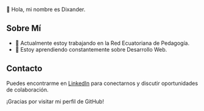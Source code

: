 👋 Hola, mi nombre es Dixander.

## Sobre Mí

- 🔭 Actualmente estoy trabajando en la Red Ecuatoriana de Pedagogía.
- 🌱 Estoy aprendiendo constantemente sobre Desarrollo Web.

## Contacto

Puedes encontrarme en [LinkedIn](https://cu.linkedin.com/in/dixancarballo) para conectarnos y discutir oportunidades de colaboración.

¡Gracias por visitar mi perfil de GitHub!

<!---
dixancarballo/dixancarballo is a ✨ special ✨ repository because its `README.md` (this file) appears on your GitHub profile.
You can click the Preview link to take a look at your changes.
--->
